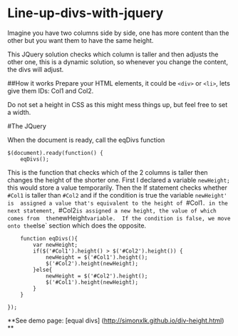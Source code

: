 # Line-up-divs-with-jquery
Imagine you have two columns side by side, one has more content than the other but you want them to have the same height. 

This JQuery solution checks which column is taller and then adjusts the other one, 
this is a dynamic solution, so whenever you change the content, the divs will adjust.

##How it works
Prepare your HTML elements, it could be `<div>` or `<li>`, lets give them IDs: Col1 and Col2.

Do not set a height in CSS as this might mess things up, but feel free to set a width.

#The JQuery

When the document is ready, call the eqDivs function 
```
$(document).ready(function() {
	eqDivs();

```	

This is the function that checks which of the 2 columns is taller then changes the height of the shorter one. 
First I declared a variable `newHeight;` this would store a value temporarily.
Then the If statement checks whether `#Col1` is taller than `#Col2` and if the condition is true the variable `newHeight' is 
assigned a value that's equivalent to the height of `#Col1`. in the next statement, `#Col2` is assigned a new height, the value of which comes from 
the `newHeight` variable. 
If the condition is false, we move onto the `else` section which does the opposite.  
```
	function eqDivs(){
		var newHeight;
		if($('#Col1').height() > $('#Col2').height()) {
			newHeight = $('#Col1').height();
			$('#Col2').height(newHeight);	
		}else{
			newHeight = $('#Col2').height();
			$('#Col1').height(newHeight);		
		}
	}
	
});

```
**See demo page: [equal divs] (http://simonxlk.github.io/div-height.html) **
   
